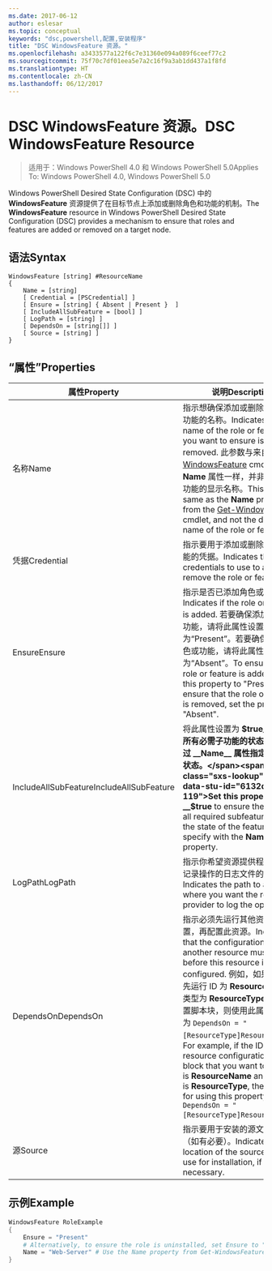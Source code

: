 ```yaml
---
ms.date: 2017-06-12
author: eslesar
ms.topic: conceptual
keywords: "dsc,powershell,配置,安装程序"
title: "DSC WindowsFeature 资源。"
ms.openlocfilehash: a3433577a122f6c7e31360e094a089f6ceef77c2
ms.sourcegitcommit: 75f70c7df01eea5e7a2c16f9a3ab1dd437a1f8fd
ms.translationtype: HT
ms.contentlocale: zh-CN
ms.lasthandoff: 06/12/2017
---
```

# <a name="dsc-windowsfeature-resource"></a><span data-ttu-id="6132d-103">DSC WindowsFeature 资源。</span><span class="sxs-lookup"><span data-stu-id="6132d-103">DSC WindowsFeature Resource</span></span>

> <span data-ttu-id="6132d-104">适用于：Windows PowerShell 4.0 和 Windows PowerShell 5.0</span><span class="sxs-lookup"><span data-stu-id="6132d-104">Applies To: Windows PowerShell 4.0, Windows PowerShell 5.0</span></span>

<span data-ttu-id="6132d-105">Windows PowerShell Desired State Configuration (DSC) 中的 **WindowsFeature** 资源提供了在目标节点上添加或删除角色和功能的机制。</span><span class="sxs-lookup"><span data-stu-id="6132d-105">The **WindowsFeature** resource in Windows PowerShell Desired State Configuration (DSC) provides a mechanism to ensure that roles and features are added or removed on a target node.</span></span>

## <a name="syntax"></a><span data-ttu-id="6132d-106">语法</span><span class="sxs-lookup"><span data-stu-id="6132d-106">Syntax</span></span>

```
WindowsFeature [string] #ResourceName
{
    Name = [string]
    [ Credential = [PSCredential] ]
    [ Ensure = [string] { Absent | Present }  ]
    [ IncludeAllSubFeature = [bool] ]
    [ LogPath = [string] ]
    [ DependsOn = [string[]] ]
    [ Source = [string] ]
}
```

## <a name="properties"></a><span data-ttu-id="6132d-107">“属性”</span><span class="sxs-lookup"><span data-stu-id="6132d-107">Properties</span></span>

|  <span data-ttu-id="6132d-108">属性</span><span class="sxs-lookup"><span data-stu-id="6132d-108">Property</span></span>  |  <span data-ttu-id="6132d-109">说明</span><span class="sxs-lookup"><span data-stu-id="6132d-109">Description</span></span>   | 
|---|---| 
| <span data-ttu-id="6132d-110">名称</span><span class="sxs-lookup"><span data-stu-id="6132d-110">Name</span></span>| <span data-ttu-id="6132d-111">指示想确保添加或删除的角色或功能的名称。</span><span class="sxs-lookup"><span data-stu-id="6132d-111">Indicates the name of the role or feature that you want to ensure is added or removed.</span></span> <span data-ttu-id="6132d-112">此参数与来自 [Get-WindowsFeature](https://technet.microsoft.com/en-us/library/jj205469.aspx) cmdlet 的 __Name__ 属性一样，并非该角色或功能的显示名称。</span><span class="sxs-lookup"><span data-stu-id="6132d-112">This is the same as the __Name__ property from the [Get-WindowsFeature](https://technet.microsoft.com/en-us/library/jj205469.aspx) cmdlet, and not the display name of the role or feature.</span></span>| 
| <span data-ttu-id="6132d-113">凭据</span><span class="sxs-lookup"><span data-stu-id="6132d-113">Credential</span></span>| <span data-ttu-id="6132d-114">指示要用于添加或删除角色或功能的凭据。</span><span class="sxs-lookup"><span data-stu-id="6132d-114">Indicates the credentials to use to add or remove the role or feature.</span></span>| 
| <span data-ttu-id="6132d-115">Ensure</span><span class="sxs-lookup"><span data-stu-id="6132d-115">Ensure</span></span>| <span data-ttu-id="6132d-116">指示是否已添加角色或功能。</span><span class="sxs-lookup"><span data-stu-id="6132d-116">Indicates if the role or feature is added.</span></span> <span data-ttu-id="6132d-117">若要确保添加了角色或功能，请将此属性设置为“Present”。若要确保删除了角色或功能，请将此属性设为“Absent”。</span><span class="sxs-lookup"><span data-stu-id="6132d-117">To ensure that the role or feature is added, set this property to "Present" To ensure that the role or feature is removed, set the property to "Absent".</span></span>| 
| <span data-ttu-id="6132d-118">IncludeAllSubFeature</span><span class="sxs-lookup"><span data-stu-id="6132d-118">IncludeAllSubFeature</span></span>| <span data-ttu-id="6132d-119">将此属性设置为 __$true__ 以确保所有必需子功能的状态均为你通过 __Name__ 属性指定的功能的状态。</span><span class="sxs-lookup"><span data-stu-id="6132d-119">Set this property to __$true__ to ensure the state of all required subfeatures with the state of the feature you specify with the __Name__ property.</span></span>| 
| <span data-ttu-id="6132d-120">LogPath</span><span class="sxs-lookup"><span data-stu-id="6132d-120">LogPath</span></span>| <span data-ttu-id="6132d-121">指示你希望资源提供程序在其中记录操作的日志文件的路径。</span><span class="sxs-lookup"><span data-stu-id="6132d-121">Indicates the path to a log file where you want the resource provider to log the operation.</span></span>| 
| <span data-ttu-id="6132d-122">DependsOn</span><span class="sxs-lookup"><span data-stu-id="6132d-122">DependsOn</span></span>| <span data-ttu-id="6132d-123">指示必须先运行其他资源的配置，再配置此资源。</span><span class="sxs-lookup"><span data-stu-id="6132d-123">Indicates that the configuration of another resource must run before this resource is configured.</span></span> <span data-ttu-id="6132d-124">例如，如果你想要首先运行 ID 为 __ResourceName__、类型为 __ResourceType__ 的资源配置脚本块，则使用此属性的语法为 `DependsOn = "[ResourceType]ResourceName"`。</span><span class="sxs-lookup"><span data-stu-id="6132d-124">For example, if the ID of the resource configuration script block that you want to run first is __ResourceName__ and its type is __ResourceType__, the syntax for using this property is `DependsOn = "[ResourceType]ResourceName"`.</span></span>| 
| <span data-ttu-id="6132d-125">源</span><span class="sxs-lookup"><span data-stu-id="6132d-125">Source</span></span>| <span data-ttu-id="6132d-126">指示要用于安装的源文件的位置（如有必要）。</span><span class="sxs-lookup"><span data-stu-id="6132d-126">Indicates the location of the source file to use for installation, if necessary.</span></span>| 

## <a name="example"></a><span data-ttu-id="6132d-127">示例</span><span class="sxs-lookup"><span data-stu-id="6132d-127">Example</span></span>
```powershell
WindowsFeature RoleExample
{
    Ensure = "Present" 
    # Alternatively, to ensure the role is uninstalled, set Ensure to "Absent"
    Name = "Web-Server" # Use the Name property from Get-WindowsFeature  
}
```

